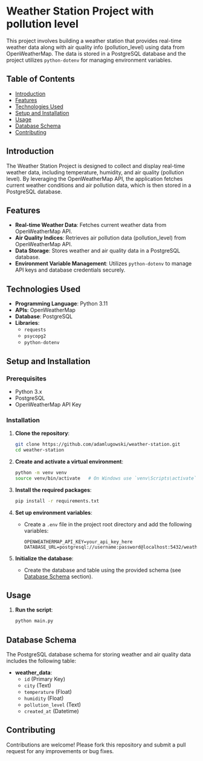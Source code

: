 # Weather Station Project with pollution level

This project involves building a weather station that provides real-time weather data along with air quality info (pollution_level) using data from OpenWeatherMap. The data is stored in a PostgreSQL database and the project utilizes `python-dotenv` for managing environment variables.

## Table of Contents

- [Introduction](#introduction)
- [Features](#features)
- [Technologies Used](#technologies-used)
- [Setup and Installation](#setup-and-installation)
- [Usage](#usage)
- [Database Schema](#database-schema)
- [Contributing](#contributing)

## Introduction

The Weather Station Project is designed to collect and display real-time weather data, including temperature, humidity, and air quality (pollution level). By leveraging the OpenWeatherMap API, the application fetches current weather conditions and air pollution data, which is then stored in a PostgreSQL database. 

## Features

- **Real-time Weather Data**: Fetches current weather data from OpenWeatherMap API.
- **Air Quality Indices**: Retrieves air pollution data (pollution_level) from OpenWeatherMap API.
- **Data Storage**: Stores weather and air quality data in a PostgreSQL database.
- **Environment Variable Management**: Utilizes `python-dotenv` to manage API keys and database credentials securely.

## Technologies Used

- **Programming Language**: Python 3.11
- **APIs**: OpenWeatherMap
- **Database**: PostgreSQL
- **Libraries**:
  - `requests`
  - `psycopg2`
  - `python-dotenv`

## Setup and Installation

### Prerequisites

- Python 3.x
- PostgreSQL
- OpenWeatherMap API Key

### Installation

1. **Clone the repository**:
    ```bash
    git clone https://github.com/adamlugowski/weather-station.git
    cd weather-station
    ```

2. **Create and activate a virtual environment**:
    ```bash
    python -m venv venv
    source venv/bin/activate   # On Windows use `venv\Scripts\activate`
    ```

3. **Install the required packages**:
    ```bash
    pip install -r requirements.txt
    ```

4. **Set up environment variables**:
    - Create a `.env` file in the project root directory and add the following variables:
      ```env
      OPENWEATHERMAP_API_KEY=your_api_key_here
      DATABASE_URL=postgresql://username:password@localhost:5432/weather_db
      ```

5. **Initialize the database**:
    - Create the database and table using the provided schema (see [Database Schema](#database-schema) section).

## Usage

1. **Run the script**:
    ```bash
    python main.py
    ```

## Database Schema

The PostgreSQL database schema for storing weather and air quality data includes the following table:

- **weather_data**:
  - `id` (Primary Key)
  - `city` (Text)
  - `temperature` (Float)
  - `humidity` (Float)
  - `pollution_level` (Text)
  - `created_at` (Datetime)

## Contributing

Contributions are welcome! Please fork this repository and submit a pull request for any improvements or bug fixes.

